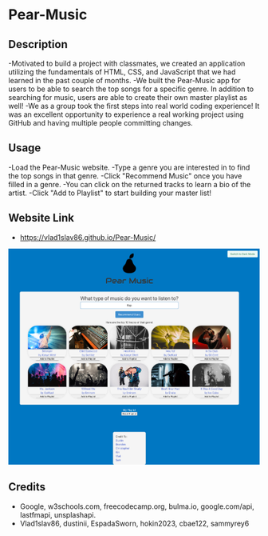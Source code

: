 # Pear-Music

## Description
-Motivated to build a project with classmates, we created an application utilizing the fundamentals of HTML, CSS, and JavaScript that we had learned in the past couple of months.
-We built the Pear-Music app for users to be able to search the top songs for a specific genre. In addition to searching for music, users are able to create their own master playlist as well!
-We as a group took the first steps into real world coding experience! It was an excellent opportunity to experience a real working project using GitHub and having multiple people committing changes.


## Usage
-Load the Pear-Music website.
-Type a genre you are interested in to find the top songs in that genre.
-Click "Recommend Music" once you have filled in a genre.
-You can click on the returned tracks to learn a bio of the artist.
-Click "Add to Playlist" to start building your master list!

## Website Link
- https://vlad1slav86.github.io/Pear-Music/

![Pear-Music.](./assets/Screenshot%202023-04-06%20at%208.33.43%20PM.png)

## Credits
- Google, w3schools.com, freecodecamp.org, bulma.io, google.com/api, lastfmapi, unsplashapi.
- Vlad1slav86, dustinii, EspadaSworn, hokin2023, cbae122, sammyrey6

